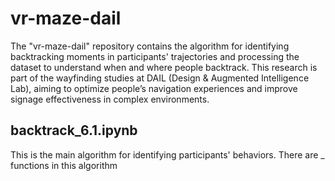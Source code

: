 # vr-maze-dail
The "vr-maze-dail" repository contains the algorithm for identifying backtracking moments in participants' trajectories and processing the dataset to understand when and where people backtrack. This research is part of the wayfinding studies at DAIL (Design & Augmented Intelligence Lab), aiming to optimize people’s navigation experiences and improve signage effectiveness in complex environments.

## backtrack_6.1.ipynb
This is the main algorithm for identifying participants' behaviors. There are _ functions in this algorithm
###
### 
### 
